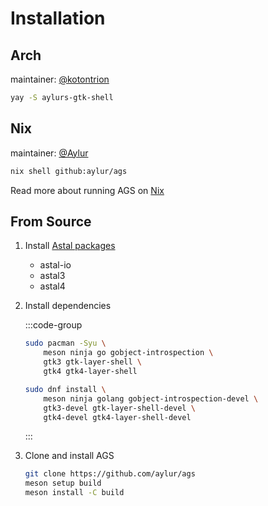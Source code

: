 # Installation

## Arch

maintainer: [@kotontrion](https://github.com/kotontrion)

```sh
yay -S aylurs-gtk-shell
```

## Nix

maintainer: [@Aylur](https://github.com/Aylur)

```sh
nix shell github:aylur/ags
```

Read more about running AGS on [Nix](./nix)

## From Source

1. Install
   [Astal packages](https://aylur.github.io/astal/guide/getting-started/installation)

   - astal-io
   - astal3
   - astal4

2. Install dependencies

   :::code-group

   ```sh [<i class="devicon-archlinux-plain" /> Arch]
   sudo pacman -Syu \
       meson ninja go gobject-introspection \
       gtk3 gtk-layer-shell \
       gtk4 gtk4-layer-shell
   ```

   ```sh [<i class="devicon-fedora-plain" /> Fedora]
   sudo dnf install \
       meson ninja golang gobject-introspection-devel \
       gtk3-devel gtk-layer-shell-devel \
       gtk4-devel gtk4-layer-shell-devel
   ```

   :::

3. Clone and install AGS

   ```sh
   git clone https://github.com/aylur/ags
   meson setup build
   meson install -C build
   ```
